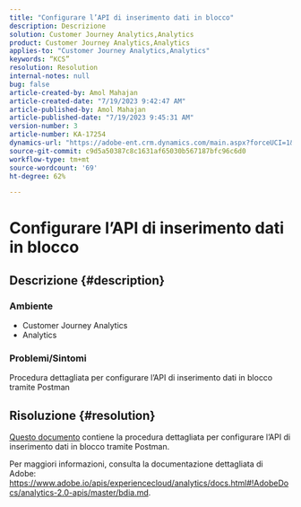```yaml
---
title: "Configurare l’API di inserimento dati in blocco"
description: Descrizione
solution: Customer Journey Analytics,Analytics
product: Customer Journey Analytics,Analytics
applies-to: "Customer Journey Analytics,Analytics"
keywords: “KCS”
resolution: Resolution
internal-notes: null
bug: false
article-created-by: Amol Mahajan
article-created-date: "7/19/2023 9:42:47 AM"
article-published-by: Amol Mahajan
article-published-date: "7/19/2023 9:45:31 AM"
version-number: 3
article-number: KA-17254
dynamics-url: "https://adobe-ent.crm.dynamics.com/main.aspx?forceUCI=1&pagetype=entityrecord&etn=knowledgearticle&id=5ef9b49b-1826-ee11-9966-6045bd006b4b"
source-git-commit: c9d5a50387c8c1631af65030b567187bfc96c6d0
workflow-type: tm+mt
source-wordcount: '69'
ht-degree: 62%

---
```


# Configurare l’API di inserimento dati in blocco

## Descrizione {#description}


### <b>Ambiente</b>

- Customer Journey Analytics
- Analytics




### <b>Problemi/Sintomi</b>

Procedura dettagliata per configurare l’API di inserimento dati in blocco tramite Postman


## Risoluzione {#resolution}


[Questo documento](https://spark.adobe.com/page/0jhQHMs74AtYz/) contiene la procedura dettagliata per configurare l’API di inserimento dati in blocco tramite Postman.

Per maggiori informazioni, consulta la documentazione dettagliata di Adobe: https://www.adobe.io/apis/experiencecloud/analytics/docs.html#!AdobeDocs/analytics-2.0-apis/master/bdia.md.
